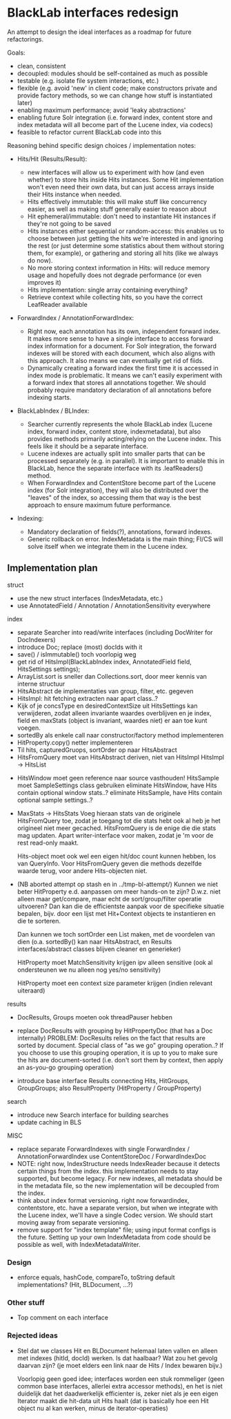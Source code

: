 # BlackLab interfaces redesign

An attempt to design the ideal interfaces as a roadmap for future refactorings.

Goals:

- clean, consistent
- decoupled: modules should be self-contained as much as possible
- testable (e.g. isolate file system interactions, etc.)
- flexible (e.g. avoid 'new' in client code; make constructors private and provide factory methods, so we can change how stuff is instantiated later)
- enabling maximum performance; avoid 'leaky abstractions'
- enabling future Solr integration (i.e. forward index, content store and index metadata will all become part of the Lucene index, via codecs)
- feasible to refactor current BlackLab code into this

Reasoning behind specific design choices / implementation notes:

- Hits/Hit (Results/Result):
    - new interfaces will allow us to experiment with how (and even whether) to store hits inside Hits instances. Some Hit implementation won't even need their own data, but can just access arrays inside their Hits instance when needed.
    - Hits effectively immutable: this will make stuff like concurrency easier, as well as making stuff generally easier to reason about
    - Hit ephemeral/immutable: don't need to instantiate Hit instances if they're not going to be saved
    - Hits instances either sequential or random-access: this enables us to choose between just getting the hits we're interested in and ignoring the rest (or just determine some statistics about them without storing them, for example), or gathering and storing all hits (like we always do now).
    - No more storing context information in Hits: will reduce memory usage and hopefully does not degrade performance (or even improves it)
    - Hits implementation: single array containing everything?
    - Retrieve context while collecting hits, so you have the correct LeafReader available


- ForwardIndex / AnnotationForwardIndex:
    - Right now, each annotation has its own, independent forward index. It makes more sense to have a single interface to access forward index information for a document. For Solr integration, the forward indexes will be stored with each document, which also aligns with this approach. It also means we can eventually get rid of fiids.
    - Dynamically creating a forward index the first time it is accessed in index mode is problematic. It means we can't easily experiment with a forward index that stores all annotations together. We should probably require mandatory declaration of all annotations before indexing starts.
    
- BlackLabIndex / BLIndex:
    - Searcher currently represents the whole BlackLab index (Lucene index, forward index, content store, indexmetadata), but also provides methods primarily acting/relying on the Lucene index. This feels like it should be a separate interface.
    - Lucene indexes are actually split into smaller parts that can be processed separately (e.g. in parallel). It is important to enable this in BlackLab, hence the separate interface with its .leafReaders() method.
    - When ForwardIndex and ContentStore become part of the Lucene index (for Solr integration), they will also be distributed over the "leaves" of the index, so accessing them that way is the best approach to ensure maximum future performance.

- Indexing:
    - Mandatory declaration of fields(?), annotations, forward indexes.
    - Generic rollback on error. IndexMetadata is the main thing; FI/CS will solve itself when we integrate them in the Lucene index.


## Implementation plan ##

struct
+ use the new struct interfaces (IndexMetadata, etc.)
+ use AnnotatedField / Annotation / AnnotationSensitivity everywhere

index
+ separate Searcher into read/write interfaces (including DocWriter for DocIndexers)
+ introduce Doc; replace (most) docIds with it
+ save() / isImmutable() toch voorlopig weg
+ get rid of HitsImpl(BlackLabIndex index, AnnotatedField field, HitsSettings settings);
+ ArrayList.sort is sneller dan Collections.sort, door meer kennis van interne structuur
+ HitsAbstract de implementaties van group, filter, etc. gegeven
+ HitsImpl: hit fetching extracten naar apart class..?
+ Kijk of je concsType en desiredContextSize uit HitsSettings kan verwijderen, zodat
  alleen invariante waardes overblijven en je index, field en maxStats (object is invariant, waardes niet)
  er aan toe kunt voegen.
+ sortedBy als enkele call naar constructor/factory method implementeren
+ HitProperty.copy() netter implementeren
+ Til hits, capturedGruops, sortOrder op naar HitsAbstract
+ HitsFromQuery moet van HitsAbstract deriven, niet van HitsImpl
  HitsImpl -> HitsList


- HitsWindow moet geen reference naar source vasthouden!
  HitsSample moet SampleSettings class gebruiken
  eliminate HitsWindow, have Hits contain optional window stats..?
  eliminate HitsSample, have Hits contain optional sample settings..?

- MaxStats -> HitsStats
  Voeg hieraan stats van de originele HitsFromQuery toe, zodat je toegang tot die stats hebt ook al heb je het origineel niet meer gecached.
  HitsFromQuery is de enige die die stats mag updaten. Apart writer-interface voor maken, zodat je 'm voor de rest read-only maakt.

  Hits-object moet ook wel een eigen hit/doc count kunnen hebben, los van QueryInfo. Voor HitsFromQuery geven die methods dezelfde waarde terug, voor andere Hits-objecten niet.

- (NB aborted attempt op stash en in ../tmp-bl-attempt/)
  Kunnen we niet beter HitProperty e.d. aanpassen om meer hands-on te zijn?
  D.w.z. niet alleen maar get/compare, maar echt de sort/group/filter operatie uitvoeren?
  Dan kan die de efficientste aanpak voor de specifieke situatie bepalen, bijv. door
  een lijst met Hit+Context objects te instantieren en die te sorteren.
  
  Dan kunnen we toch sortOrder een List<Hit> maken, met de voordelen van dien (o.a. sortedBy() kan naar HitsAbstract, en Results interfaces/abstract classes blijven cleaner en generieker)

  HitProperty moet MatchSensitivity krijgen ipv alleen sensitive (ook al ondersteunen we nu alleen nog yes/no sensitivity)

  HitProperty moet een context size parameter krijgen (indien relevant uiteraard)

  
results
- DocResults, Groups moeten ook threadPauser hebben

- replace DocResults with grouping by HitPropertyDoc (that has a Doc internally)
  PROBLEM: DocResults relies on the fact that results are sorted by document.
  Special class of "as we go" grouping operation..?
  If you choose to use this grouping operation, it is up to you to make sure the hits
  are document-sorted (i.e. don't sort them by context, then apply an as-you-go grouping
  operation)

- introduce base interface Results connecting Hits, HitGroups, GroupGroups; 
  also ResultProperty (HitProperty / GroupProperty)
  
search
- introduce new Search interface for building searches
- update caching in BLS

MISC
- replace separate ForwardIndexes with single ForwardIndex / AnnotationForwardIndex
  use ContentStoreDoc / ForwardIndexDoc
- NOTE: right now, IndexStructure needs IndexReader because it detects certain things from the index.
        this implementation needs to stay supported, but become legacy. For new indexes, all metadata
        should be in the metadata file, so the new implementation will be decoupled from the index.
- think about index format versioning. right now forwardindex, contentstore, etc. have a separate version,
  but when we integrate with the Lucene index, we'll have a single Codec version. We should start moving away from
  separate versioning.
- remove support for "index template" file; using input format configs is the future. Setting up your own IndexMetadata
  from code should be possible as well, with IndexMetadataWriter.


### Design ###

- enforce equals, hashCode, compareTo, toString default implementations? (Hit, BLDocument, ...?)

### Other stuff ###

- Top comment on each interface

### Rejected ideas ###

- Stel dat we classes Hit en BLDocument helemaal laten vallen en alleen met indexes (hitId, docId) werken. Is dat haalbaar?
  Wat zou het gevolg daarvan zijn? (je moet elders een link naar de Hits / Index bewaren bijv.)
  
  Voorlopig geen goed idee; interfaces worden een stuk rommeliger (geen common base interfaces, allerlei extra accessor methods),
  en het is niet duidelijk dat het daadwerkelijk efficienter is, zeker niet als je een eigen Iterator maakt die hit-data uit Hits haalt
  (dat is basically hoe een Hit object nu al kan werken, minus de iterator-operaties)


